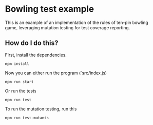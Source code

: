 # Bowling test example
This is an example of an implementation of the rules of ten-pin bowling game, leveraging mutation testing for test coverage reporting.

## How do I do this?
First, install the dependencies.
```
npm install
```

Now you can either run the program (`src/index.js)
```
npm run start
```

Or run the tests
```
npm run test
```

To run the mutation testing, run this
```
npm run test-mutants
```